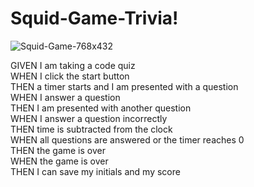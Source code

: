 # Squid-Game-Trivia!
![Squid-Game-768x432](https://user-images.githubusercontent.com/107124830/192851541-01cb4377-c5ee-4693-89a2-5c172d484b33.jpeg)

GIVEN I am taking a code quiz<br>
WHEN I click the start button<br>
THEN a timer starts and I am presented with a question<br>
WHEN I answer a question<br>
THEN I am presented with another question<br>
WHEN I answer a question incorrectly<br>
THEN time is subtracted from the clock<br>
WHEN all questions are answered or the timer reaches 0<br>
THEN the game is over<br>
WHEN the game is over<br>
THEN I can save my initials and my score<br>
